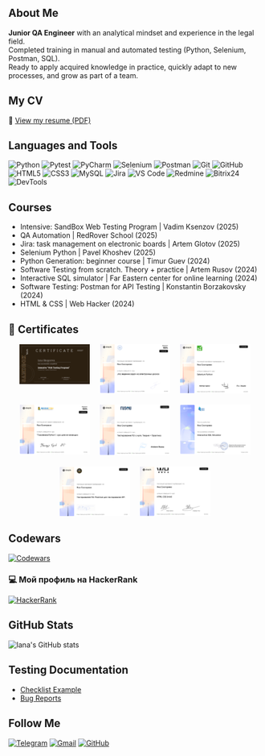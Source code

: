 
## About Me

**Junior QA Engineer** with an analytical mindset and experience in the legal field.  
Completed training in manual and automated testing (Python, Selenium, Postman, SQL).  
Ready to apply acquired knowledge in practice, quickly adapt to new processes, and grow as part of a team.

## My CV
📌 [View my resume (PDF)](https://drive.google.com/file/d/1UMLkq59CevpyXtVJN4xG8YcIQPg5EwNJ/view?usp=sharing)

## Languages and Tools
![Python](https://img.shields.io/badge/Python-3776AB?style=social&logo=python)
![Pytest](https://img.shields.io/badge/Pytest-0A9EDC?style=social&logo=pytest)
![PyCharm](https://img.shields.io/badge/PyCharm-000000?style=social&logo=pycharm)
![Selenium](https://img.shields.io/badge/Selenium-43B02A?style=social&logo=selenium)
![Postman](https://img.shields.io/badge/Postman-FF6C37?style=social&logo=postman)
![Git](https://img.shields.io/badge/Git-F05032?style=social&logo=git)
![GitHub](https://img.shields.io/badge/GitHub-181717?style=social&logo=github)
![HTML5](https://img.shields.io/badge/HTML5-E34F26?style=social&logo=html5)
![CSS3](https://img.shields.io/badge/CSS3-1572B6?style=social&logo=css3)
![MySQL](https://img.shields.io/badge/MySQL-4479A1?style=social&logo=mysql)
![Jira](https://img.shields.io/badge/Jira-0052CC?style=social&logo=jira)
![VS Code](https://img.shields.io/badge/VSCode-007ACC?style=social&logo=visualstudiocode)
![Redmine](https://img.shields.io/badge/Redmine-B32024?style=social&logo=redmine)
![Bitrix24](https://img.shields.io/badge/Bitrix24-0085CA?style=social&logo=bitrix24)
![DevTools](https://img.shields.io/badge/Chrome%20DevTools-4285F4?style=social&logo=google-chrome)

## Courses
- Intensive: SandBox Web Testing Program | Vadim Ksenzov (2025)
- QA Automation | RedRover School (2025)
- Jira: task management on electronic boards | Artem Glotov (2025)
- Selenium Python |  Pavel Khoshev (2025)
- Python Generation: beginner course | Timur Guev (2024)
- Software Testing from scratch. Theory + practice | Artem Rusov (2024)
- Interactive SQL simulator | Far Eastern center for online learning (2024)
- Software Testing: Postman for API Testing | Konstantin Borzakovsky (2024)
- HTML & CSS | Web Hacker (2024)

<h2>🏅 Certificates</h2>

<div align="center" style="max-width: 900px; display: flex; flex-wrap: wrap; justify-content: center; gap: 20px;">

  <a href="https://github.com/i-skogoreva/i-skogoreva/raw/main/assets/Intensive Web Testing program.png" target="_blank">
    <img src="https://github.com/i-skogoreva/i-skogoreva/raw/main/assets/Intensive_thumb.png" alt="Intensive" width="140">
  </a>

  <a href="https://github.com/i-skogoreva/i-skogoreva/raw/main/assets/Jira.pdf" target="_blank">
    <img src="https://github.com/i-skogoreva/i-skogoreva/raw/main/assets/Jira_thumb.png" alt="Jira" width="140">
  </a>

  <a href="https://github.com/i-skogoreva/i-skogoreva/raw/main/assets/Selenium.pdf" target="_blank">
    <img src="https://github.com/i-skogoreva/i-skogoreva/raw/main/assets/Selenium_thumb.png" alt="Selenium" width="140">
  </a>

  <a href="https://github.com/i-skogoreva/i-skogoreva/raw/main/assets/Python.pdf" target="_blank">
    <img src="https://github.com/i-skogoreva/i-skogoreva/raw/main/assets/Python_thumb.png" alt="Python" width="140">
  </a>

  <a href="https://github.com/i-skogoreva/i-skogoreva/raw/main/assets/QA.pdf" target="_blank">
   <img src="https://github.com/i-skogoreva/i-skogoreva/raw/main/assets/QA_thumb.png" alt="QA" width="140">
  </a>
  
  <a href="https://github.com/i-skogoreva/i-skogoreva/raw/main/assets/SQL.pdf" target="_blank">
    <img src="https://github.com/i-skogoreva/i-skogoreva/raw/main/assets/SQL_thumb.png" alt="SQL" width="140">
  </a>

  <a href="https://github.com/i-skogoreva/i-skogoreva/raw/main/assets/TestingAPI.pdf" target="_blank">
   <img src="https://github.com/i-skogoreva/i-skogoreva/raw/main/assets/TestingAPI_thumb.png" alt="API" width="140">
  </a>

  <a href="https://github.com/i-skogoreva/i-skogoreva/raw/main/assets/HTML.pdf" target="_blank">
   <img src="https://github.com/i-skogoreva/i-skogoreva/raw/main/assets/HTML_thumb.png" alt="HTML" width="140">
  </a>
  
</div>


## Codewars
[![Codewars](https://www.codewars.com/users/IanaSkogoreva/badges/small)](https://www.codewars.com/users/IanaSkogoreva)

### 💻 Мой профиль на HackerRank

[![HackerRank](https://img.shields.io/badge/HackerRank-Profile-2EC866?logo=HackerRank&logoColor=white)](https://www.hackerrank.com/profile/iana_skogoreva)

## GitHub Stats
![Iana's GitHub stats](https://github-readme-stats.vercel.app/api?username=i-skogoreva&show_icons=true&theme=tokyonight)


## Testing Documentation
- [Checklist Example](https://docs.google.com/spreadsheets/d/1-AKBOmSRo4E0C-s_332DfaeDXeJFNBcl/edit?usp=share_link&ouid=111079407921790350247&rtpof=true&sd=true)
- [Bug Reports](https://docs.google.com/spreadsheets/d/1VaPfEjJTNNQyipq0MDyDeyBZIfWOM2Za/edit?usp=sharing&ouid=111079407921790350247&rtpof=true&sd=true)


## Follow Me
[![Telegram](https://img.shields.io/badge/Telegram-2CA5E0?style=for-the-badge&logo=telegram&logoColor=white)](https://t.me/i_skogoreva)
[![Gmail](https://img.shields.io/badge/Gmail-D14836?style=for-the-badge&logo=gmail&logoColor=white)](mailto:iana.skogoreva@gmail.com)
[![GitHub](https://img.shields.io/badge/GitHub-100000?style=for-the-badge&logo=github&logoColor=white)](https://github.com/i-skogoreva)
